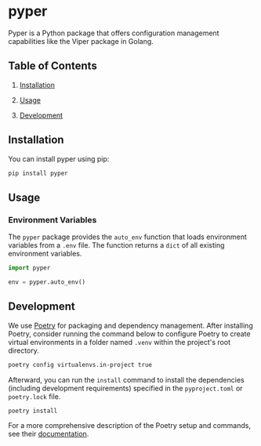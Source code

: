 # pyper

Pyper is a Python package that offers configuration management capabilities
like the Viper package in Golang.

## Table of Contents

1. [Installation](#installation)

2. [Usage](#usage)

3. [Development](#development)

## Installation

You can install pyper using pip:

```bash
pip install pyper
```

## Usage

### Environment Variables

The `pyper` package provides the `auto_env` function that loads environment
variables from a `.env` file. The function returns a `dict` of all existing
environment variables.

```python
import pyper

env = pyper.auto_env()
```

## Development

We use [Poetry](https://github.com/python-poetry/poetry) for packaging and
dependency management.
After installing Poetry, consider running the command below to configure Poetry
to create virtual environments in a folder named `.venv` within the project's
root directory.

```bash
poetry config virtualenvs.in-project true
```

Afterward, you can run the `install` command to install the dependencies
(including development requirements) specified in the `pyproject.toml` or
`poetry.lock` file.

```bash
poetry install
```

For a more comprehensive description of the Poetry setup and commands, see
their [documentation](https://python-poetry.org/docs).
